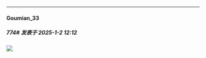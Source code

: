 ﻿
*****

####  Goumian_33  
##### 774#       发表于 2025-1-2 12:12

<img src="https://static.saraba1st.com/image/smiley/face2017/066.png" referrerpolicy="no-referrer">

